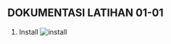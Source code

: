 ## DOKUMENTASI LATIHAN 01-01 ##

1. Install
![install](https://github.com/sekarnurhidayah99/DokumentasiMagang/blob/master/01-01/Latihan/isntall%20python.png)